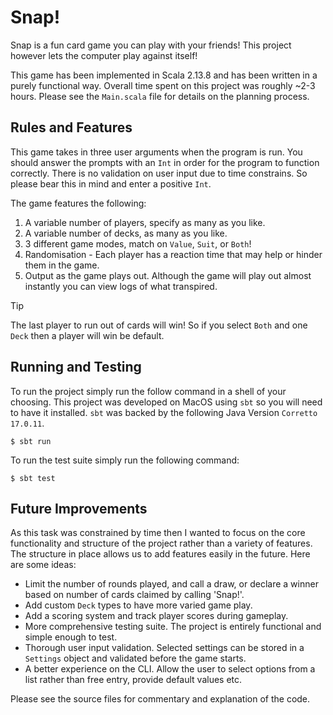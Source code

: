 # Snap!
Snap is a fun card game you can play with your friends! This project however lets the computer play against itself!

This game has been implemented in Scala 2.13.8 and has been written in a purely functional way. Overall time spent on this project was roughly ~2-3 hours. Please see the `Main.scala` file for details on the planning process.

## Rules and Features
This game takes in three user arguments when the program is run. You should answer the prompts with an `Int` in order for the program to function correctly. There is no validation on user input due to time constrains. So please bear this in mind and enter a positive `Int`.

The game features the following:

1. A variable number of players, specify as many as you like.
2. A variable number of decks, as many as you like.
3. 3 different game modes, match on `Value`, `Suit`, or `Both`!
4. Randomisation - Each player has a reaction time that may help or hinder them in the game.
5. Output as the game plays out. Although the game will play out almost instantly you can view logs of what transpired.

> [!TIP]
> The last player to run out of cards will win! So if you select `Both` and one `Deck` then a player will win be default.

## Running and Testing
To run the project simply run the follow command in a shell of your choosing. This project was developed on MacOS using `sbt` so you will need to have it installed. `sbt` was backed by the following Java Version `Corretto 17.0.11`.

```shell
$ sbt run
```

To run the test suite simply run the following command:

```shell
$ sbt test
```

## Future Improvements
As this task was constrained by time then I wanted to focus on the core functionality and structure of the project rather than a variety of features. The structure in place allows us to add features easily in the future. Here are some ideas:

- Limit the number of rounds played, and call a draw, or declare a winner based on number of cards claimed by calling 'Snap!'.
- Add custom `Deck` types to have more varied game play.
- Add a scoring system and track player scores during gameplay.
- More comprehensive testing suite. The project is entirely functional and simple enough to test.
- Thorough user input validation. Selected settings can be stored in a `Settings` object and validated before the game starts.
- A better experience on the CLI. Allow the user to select options from a list rather than free entry, provide default values etc.

Please see the source files for commentary and explanation of the code.
